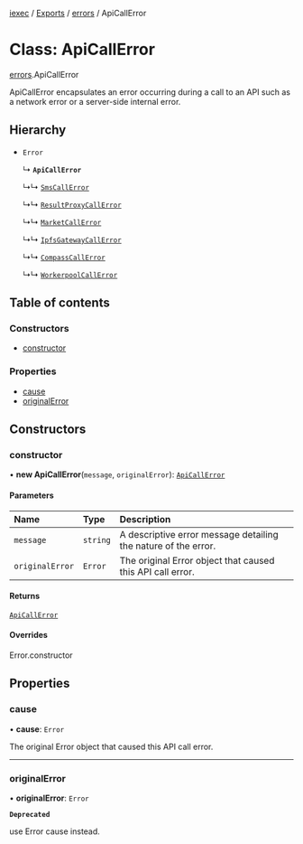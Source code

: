 [iexec](../README.md) / [Exports](../modules.md) / [errors](../modules/errors.md) / ApiCallError

# Class: ApiCallError

[errors](../modules/errors.md).ApiCallError

ApiCallError encapsulates an error occurring during a call to an API such as a network error or a server-side internal error.

## Hierarchy

- `Error`

  ↳ **`ApiCallError`**

  ↳↳ [`SmsCallError`](errors.SmsCallError.md)

  ↳↳ [`ResultProxyCallError`](errors.ResultProxyCallError.md)

  ↳↳ [`MarketCallError`](errors.MarketCallError.md)

  ↳↳ [`IpfsGatewayCallError`](errors.IpfsGatewayCallError.md)

  ↳↳ [`CompassCallError`](errors.CompassCallError.md)

  ↳↳ [`WorkerpoolCallError`](errors.WorkerpoolCallError.md)

## Table of contents

### Constructors

- [constructor](errors.ApiCallError.md#constructor)

### Properties

- [cause](errors.ApiCallError.md#cause)
- [originalError](errors.ApiCallError.md#originalerror)

## Constructors

### constructor

• **new ApiCallError**(`message`, `originalError`): [`ApiCallError`](errors.ApiCallError.md)

#### Parameters

| Name | Type | Description |
| :------ | :------ | :------ |
| `message` | `string` | A descriptive error message detailing the nature of the error. |
| `originalError` | `Error` | The original Error object that caused this API call error. |

#### Returns

[`ApiCallError`](errors.ApiCallError.md)

#### Overrides

Error.constructor

## Properties

### cause

• **cause**: `Error`

The original Error object that caused this API call error.

___

### originalError

• **originalError**: `Error`

**`Deprecated`**

use Error cause instead.
